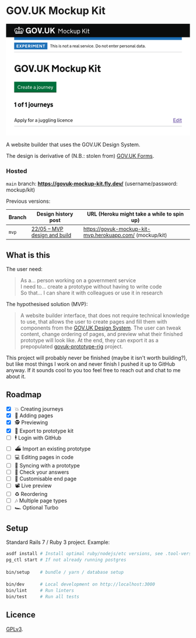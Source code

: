 # GOV.UK Mockup Kit

![A screenshot of the service home page](docs/screenshots/readme.png)

A website builder that uses the GOV.UK Design System.

The design is derivative of (N.B.: stolen from) [GOV.UK
Forms](https://forms-prototypes.london.cloudapps.digital/).

### Hosted

`main` branch: **https://govuk-mockup-kit.fly.dev/** (username/password: mockup/kit)

Previous versions:

| Branch | Design history post                                           | URL (Heroku might take a while to spin up)               |
| ------ | ------------------------------------------------------------- | -------------------------------------------------------- |
| `mvp`  | [22/05 – MVP design and build](docs/2022-05-22-mvp-design.md) | https://govuk-mockup-kit-mvp.herokuapp.com/ (mockup/kit) |

## What is this

The user need:

> As a... person working on a government service<br />
> I need to... create a prototype without having to write code<br />
> So that... I can share it with colleagues or use it in research

The hypothesised solution (MVP):

> A website builder interface, that does not require technical knowledge to
> use, that allows the user to create pages and fill them with components from
> the [GOV.UK Design
> System](https://design-system.service.gov.uk/get-started/). The user can
> tweak content, change ordering of pages, and preview what their finished
> prototype will look like. At the end, they can export it as a prepopulated
> [govuk-prototype-rig](https://x-govuk.github.io/govuk-prototype-rig/)
> project.

This project will probably never be finished (maybe it isn't worth building?),
but like most things I work on and never finish I pushed it up to GitHub
anyway. If it sounds cool to you too feel free to reach out and chat to me
about it.

## Roadmap

- [x] 💥 Creating journeys
- [x] 📑 Adding pages
- [x] 🕵️ Previewing
- [x] 📠 Export to prototype kit
- [ ] 🕴️ Login with GitHub
- [ ] ⛴️ Import an existing prototype
- [ ] 💻 Editing pages in code
- [ ] 🔄 Syncing with a prototype
- [ ] 🧾 Check your answers
- [ ] 🏁 Customisable end page
- [ ] 📽️ Live preview
- [ ] ♻️ Reordering
- [ ] 🎶 Multiple page types
- [ ] 🏎️ Optional Turbo

## Setup

Standard Rails 7 / Ruby 3 project. Example:

```sh
asdf install # Install optimal ruby/nodejs/etc versions, see .tool-versions
pg_ctl start # If not already running postgres

bin/setup    # bundle / yarn / database setup

bin/dev      # Local development on http://localhost:3000
bin/lint     # Run linters
bin/test     # Run all tests
```

## Licence

[GPLv3](LICENSE).
